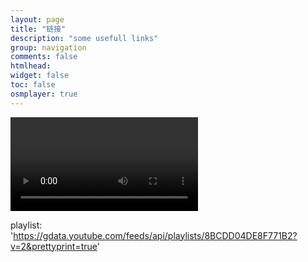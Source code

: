 ```yaml
---
layout: page
title: "链接"
description: "some usefull links"
group: navigation
comments: false
htmlhead: 
widget: false
toc: false
osmplayer: true
---
```

<script type="text/javascript">
  $(function() {
    $("#youtube").osmplayer({
      width: '100%',
      height: '600px',
      playlist: 'https://gdata.youtube.com/feeds/api/playlists/3936178A38BB5F87?v=2&prettyprint=true'
    });
  });
</script>
<video id="youtube"></video>

playlist: 'https://gdata.youtube.com/feeds/api/playlists/8BCDD04DE8F771B2?v=2&prettyprint=true'

